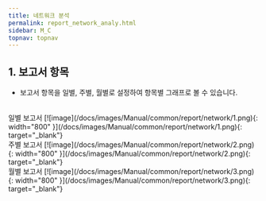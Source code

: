 ```yaml
---
title: 네트워크 분석
permalink: report_network_analy.html
sidebar: M_C
topnav: topnav
---
```


## 1. 보고서 항목
- 보고서 항목을 일별, 주별, 월별로 설정하여 항목별 그래프로 볼 수 있습니다.

<br />
일별 보고서
[![image](/docs/images/Manual/common/report/network/1.png){: width="800" }](/docs/images/Manual/common/report/network/1.png){: target="_blank"} 

<br />
주별 보고서
[![image](/docs/images/Manual/common/report/network/2.png){: width="800" }](/docs/images/Manual/common/report/network/2.png){: target="_blank"} 

<br />
월별 보고서
[![image](/docs/images/Manual/common/report/network/3.png){: width="800" }](/docs/images/Manual/common/report/network/3.png){: target="_blank"} 


